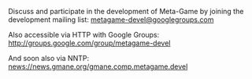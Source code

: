 Discuss and participate in the development of Meta-Game by joining the development mailing list: [metagame-devel@googlegroups.com](mailto:metagame-devel@googlegroups.com)

Also accessible via HTTP with Google Groups: http://groups.google.com/group/metagame-devel

And soon also via NNTP: [news://news.gmane.org/gmane.comp.metagame.devel](news://news.gmane.org/gmane.comp.metagame.devel)